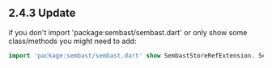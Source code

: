 ## 2.4.3 Update

if you don't import 'package:sembast/sembast.dart' or only show some class/methods you might need to add:

```dart
import 'package:sembast/sembast.dart' show SembastStoreRefExtension, SembastRecordRefExtension;
```